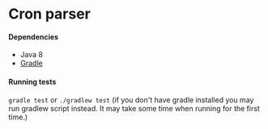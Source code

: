 # Cron parser #

#### Dependencies
* Java 8
* [Gradle](https://gradle.org/)

#### Running tests

`gradle test` or
`./gradlew test` (if you don't have gradle installed you may run gradlew script instead. It may take some time when running for the first time.)
